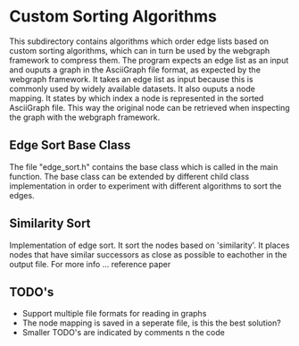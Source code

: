 # Custom Sorting Algorithms

This subdirectory contains algorithms which order edge lists based on custom sorting algorithms, which can in turn be used by the webgraph framework to compress them. The program expects an edge list as an input and ouputs a graph in the AsciiGraph file format, as expected by the webgraph framework. It takes an edge list as input because this is commonly used by widely available datasets. It also ouputs a node mapping. It states by which index a node is represented in the sorted AsciiGraph file. This way the original node can be retrieved when inspecting the graph with the webgraph framework. 

## Edge Sort Base Class

The file "edge_sort.h" contains the base class which is called in the main function. The base class can be extended by different child class implementation in order to experiment with different algorithms to sort the edges.

## Similarity Sort

Implementation of edge sort. It sort the nodes based on 'similarity'. It places nodes that have similar successors as close as possible to eachother in the output file. For more info ... reference paper

## TODO's

- Support multiple file formats for reading in graphs
- The node mapping is saved in a seperate file, is this the best solution?
- Smaller TODO's are indicated by comments n the code

